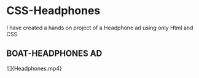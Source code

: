 # CSS-Headphones
I have created a hands on project of a Headphone ad using only Html and CSS
<h2> BOAT-HEADPHONES AD</h2>
![]{Headphones.mp4}
